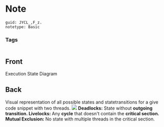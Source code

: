 # Note
```
guid: JYCL_,F_z.
notetype: Basic
```

### Tags
```
```

## Front
Execution State Diagram

## Back
Visual representation of all possible states and statetransitions for a give code snippet with two threads.
<img src="paste-33de7e8c3120f541662f1e4f562dbed6fd5be9a1.jpg">
<b>Deadlocks:</b> State without <b>outgoing transition.
Livelocks: </b>Any <b>cycle</b> that doesn't contain the <b>critical section.
Mutual Exclusion:</b> No state with multiple threads in the critical section.
